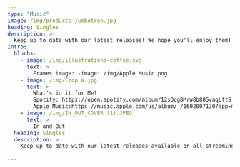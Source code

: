 ```yaml
---
type: "Music"
image: /img/products-jumbotron.jpg
heading: Singles
description: >-
  Keep up to date with our latest releases! We hope you'll enjoy them!
intro:
  blurbs:
    - image: /img/illustrations-coffee.svg
      text: >
        Frames image: -image: /img/Apple Music.png
    - image: /img/Crop W.jpg
      text: >
        What's in it for Me? 
        Spotify: https://open.spotify.com/album/12sQcgBMrw8b885vaqLftS
        Apple Music:https://music.apple.com/us/album/_/1602007130?app=music&at=1000lHKX&ct=linktree_http&i=1602007131&ls=1&mt=1
    - image: /img/IN_OUT_COVER (1).JPEG
      text: >
        In and Out
  heading: Singles
  description: >
    Keep up to date with our latest releases available on all streaming services! 
    
---
```



